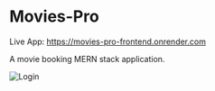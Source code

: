 # Movies-Pro

Live App: https://movies-pro-frontend.onrender.com

A movie booking MERN stack application.

![Login](https://github.com/Arijit-2002/Movies-Pro/assets/82672398/7c5927b3-9d27-48b9-a0af-c72a2757c202)
